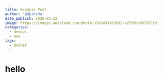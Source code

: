 ```yaml
---
title: Example Post
author: '@dpineda'
date_publish: 2020-03-22
image: https://images.unsplash.com/photo-1588433423032-e2f28b485726?ixlib=rb-1.2.1&ixid=eyJhcHBfaWQiOjEyMDd9&auto=format&fit=crop&w=1350&q=80
categories:
  - devops
  - aws
tags:
  - docker
---
```


# hello
